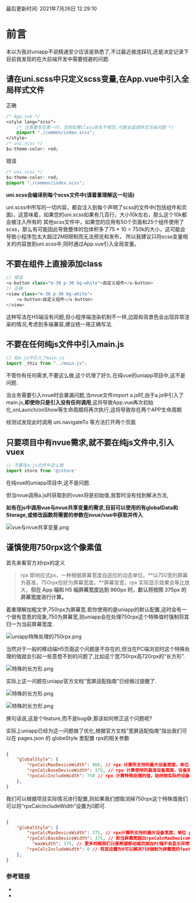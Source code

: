 最后更新时间: 2021年7月26日 12:29:10

# 前言

本以为我对uniapp不说精通至少应该是熟悉了,不过最近接连踩坑,还是决定记录下目前我发现的在大前端开发中需要规避的问题.

## 请在uni.scss中只定义scss变量,在App.vue中引入全局样式文件

正确

```css
/* App.vue */
<style lang="scss">
	/* 注意要写在第一行，否则如果class命名不规范,可能会造成样式污染问题 */
	@import "./common/index.scss";
</style>
/* uni.scss */
$u-theme-color: red;
```

错误

```css
/* uni.scss */
$u-theme-color: red;
@import "./common/index.scss";
```

**uni.scss会编译到每个scss文件中(请着重理解这一句话)**

uni.scss中所写的一切内容，都会注入到每个声明了scss的文件中(包括组件和页面)，这意味着，如果您的uni.scss如果有几百行，大小10k左右，那么这个10k都会被注入所有的 其他scss文件中，如果您的应用有50个页面和25个组件使用了scss，那么有可能因此导致整体的包体积多了75 * 10 = 750k的大小，这可能会导致小程序包太大超过2MB限制而无法预览和发布， 所以我建议只将scss变量相关的内容放到uni.scss中,同时通过App.vue引入全局变量。

## 不要在组件上直接添加class

```js
// 错误
<u-button class="m-30 p-30 bg-white">自定义组件</u-button>
// 正确
<view class="m-30 p-30 bg-white">
	<u-button>自定义组件</u-button>
</view>
```

这种写法在H5端没有问题,但小程序端渲染机制不一样,边距和背景色会出现异常渲染的情况,考虑到多端兼容,建议统一用正确写法.

## 不要在任何纯js文件中引入main.js

```js
// 如a.js中引入了main.js
import _this from "../main.js"; 
```

不管你有任何需求,不要这么做,这个坑埋了好久.在纯vue的uniapp项目中,这不是问题.

当业务需要引入nvue时会暴漏问题,当nvue文件import a.js时,由于a.js中引入了main.js,**即使你只是引入没有任何调用**,这将导致App.vue再次初始化,onLaunch/onShow等生命周期将再次执行,这将导致存在两个APP生命周期

经测试发现此时调用  uni.navigateTo 等方法打开两个页面

## 只要项目中有nvue需求,就不要在纯js文件中,引入vuex

```javascript
// 不要在a.js文件中这么做
import store from '@/store'
```

在纯vue的uniapp项目中,这不是问题.

但当nvue调用a.js时获取到的vuex将是初始值,我暂时没有找到解决方法,

**如有在js中调用vue与nvue共享变量的需求,目前可以使用的有globalData和Storage,或修改函数将需要的参数在nvue/vue中获取并传入**

![vue与nvue共享变量.png][1]

## 谨慎使用750rpx这个像素值

首先来看官方对rpx的定义

> rpx 即响应式px，一种根据屏幕宽度自适应的动态单位。**以750宽的屏幕为基准，750rpx恰好为屏幕宽度。**屏幕变宽，rpx 实际显示效果会等比放大，**但在 App 端和 H5 端屏幕宽度达到 960px 时，默认将按照 375px 的屏幕宽度进行计算。**

着重理解加粗文字,750rpx为屏幕宽.若你使用的是uniapp的默认配置,这时会有一个很有意思的现象,750为屏幕宽,则uniapp会在处理750rpx这个特殊值时强制将其归一为当前屏幕宽度.

![uniapp特殊处理的750rpx.png][2]

当然对于一般的移动端H5页面这个问题是不存在的,但当在PC端浏览时这个特殊处理的值就会引起一些意想不到的问题了,比如这个宽750rpx高720rpx的“长方形”.

![特殊的长方形.png][3]

实际上这一问题在uniapp官方文档"宽屏适配指南"已经做过提醒了.

![特殊的长方形.png][4]

![特殊的长方形.png][5]

换句话说,这是个feature,而不是bug😅,那该如何修正这个问题呢?

实际上uniapp已经为这一问题做了优化,根据官方文档"宽屏适配指南"指出我们可以在 pages.json 的 globeStyle 里配置 rpx的相关参数

```json

{  
	"globalStyle": {    
		"rpxCalcMaxDeviceWidth": 960, // rpx 计算所支持的最大设备宽度，单位 px，默认值为 960
		"rpxCalcBaseDeviceWidth": 375, // rpx 计算使用的基准设备宽度，设备实际宽度超出 rpx 计算所支持的最大设备宽度时将按基准宽度计算，单位 px，默认值为 375
		"rpxCalcIncludeWidth": 750 // rpx 计算特殊处理的值，始终按实际的设备宽度计算，单位 rpx，默认值为 750
	}, 
}

```

我们可以根据项目实际情况进行配置,则如果我们想取消掉750rpx这个特殊值我们可以将“rpxCalcIncludeWidth”设置为0即可.

```json

{  
	"globalStyle": {    
		"rpxCalcMaxDeviceWidth": 375, // rpx计算所支持的最大设备宽度，单位 px，默认值为 960
		"rpxCalcBaseDeviceWidth": 375, // 即当屏幕宽超出rpxCalcMaxDeviceWidth配置宽后，将使用此参数为基础适配rpx
          "maxWidth": 375, // 更多时候我们只是希望移动端页面在PC端不会显示异常，因此我建议上述参数配合maxWidth参数使用，该参数理论上应该与rpxCalcBaseDeviceWidth保持一致，这个参数可以限制body的最大宽度，单位 px，默认1190
		"rpxCalcIncludeWidth": 0 // 将其设置为0可以解决750强制为屏幕宽的feature问题
	}, 
}

```

### 参考链接

- [uniapp尺寸单位]:https://uniapp.dcloud.io/frame?id=%e5%b0%ba%e5%af%b8%e5%8d%95%e4%bd%8d
- [宽屏适配指南]:https://uniapp.dcloud.io/adapt?id=_3-%e5%86%85%e5%ae%b9%e7%bc%a9%e6%94%be%e6%8b%89%e4%bc%b8%e7%9a%84%e5%a4%84%e7%90%86

[1]: /static/img/uniapp踩坑记录/1.png
[2]: /static/img/uniapp踩坑记录/2.png
[3]: /static/img/uniapp踩坑记录/3.png
[4]: /static/img/uniapp踩坑记录/4.png
[5]: /static/img/uniapp踩坑记录/5.png